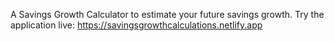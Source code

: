 A Savings Growth Calculator to estimate your future savings growth.
Try the application live: https://savingsgrowthcalculations.netlify.app